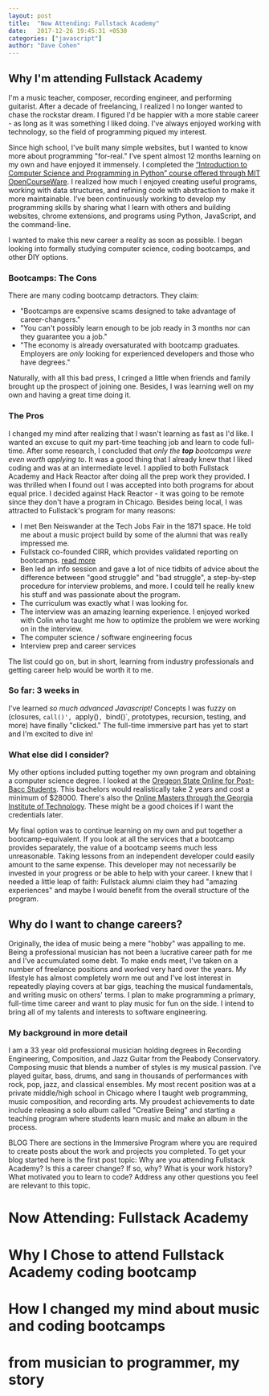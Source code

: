 ```yaml
---
layout: post
title:  "Now Attending: Fullstack Academy"
date:   2017-12-26 19:45:31 +0530
categories: ["javascript"]
author: "Dave Cohen"
---
```


## Why I'm attending Fullstack Academy

I'm a music teacher, composer, recording engineer, and performing guitarist. After a decade of freelancing, I realized I no longer wanted to chase the rockstar dream. I figured I'd be happier with a more stable career - as long as it was something I liked doing. I've always enjoyed working with technology, so the field of programming piqued my interest. 

Since high school, I've built many simple websites, but I wanted to know more about programming "for-real." I've spent almost 12 months learning on my own and have enjoyed it immensely. I completed the [“Introduction to Computer Science and Programming in Python” course offered through MIT OpenCourseWare](https://ocw.mit.edu/courses/electrical-engineering-and-computer-science/6-0001-introduction-to-computer-science-and-programming-in-python-fall-2016/). I realized how much I enjoyed creating useful programs, working with data structures, and refining code with abstraction to make it more maintainable. I’ve been continuously working to develop my programming skills by sharing what I learn with others and building websites, chrome extensions, and programs using Python, JavaScript, and the command-line. 

I wanted to make this new career a reality as soon as possible. I began looking into formally studying computer science, coding bootcamps, and other DIY options.

### Bootcamps: The Cons
There are many coding bootcamp detractors. They claim:
- "Bootcamps are expensive scams designed to take advantage of career-changers."
- "You can't possibly learn enough to be job ready in 3 months nor can they guarantee you a job."
- "The economy is already oversaturated with bootcamp graduates. Employers are *only* looking for experienced developers and those who have degrees."

Naturally, with all this bad press, I cringed a little when friends and family brought up the prospect of joining one. Besides, I was learning well on my own and having a great time doing it. 

### The Pros
I changed my mind after realizing that I wasn't learning as fast as I'd like. I wanted an excuse to quit my part-time teaching job and learn to code full-time. After some research, I concluded that *only the **top** bootcamps were even worth applying to*. It was a good thing that I already knew that I liked coding and was at an intermediate level. I applied to both Fullstack Academy and Hack Reactor after doing all the prep work they provided. I was thrilled when I found out I was accepted into both programs for about equal price. I decided against Hack Reactor - it was going to be remote since they don't have a program in Chicago. Besides being local, I was attracted to Fullstack's program for many reasons: 
- I met Ben Neiswander at the Tech Jobs Fair in the 1871 space. He told me about a music project build by some of the alumni that was really impressed me.
- Fullstack co-founded CIRR, which provides validated reporting on bootcamps. [read more](https://cirr.org/data)
- Ben led an info session and gave a lot of nice tidbits of advice about the difference between "good struggle" and "bad struggle", a step-by-step procedure for interview problems, and more. I could tell he really knew his stuff and was passionate about the program.
- The curriculum was exactly what I was looking for.
- The interview was an amazing learning experience. I enjoyed worked with Colin who taught me how to optimize the problem we were working on in the interview.
- The computer science / software engineering focus
- Interview prep and career services 

The list could go on, but in short, learning from industry professionals and getting career help would be worth it to me.

### So far: 3 weeks in

I've learned *so much advanced Javascript!* Concepts I was fuzzy on (closures, `call()', `apply()`, `bind()`, prototypes, recursion, testing, and more) have finally "clicked." The full-time immersive part has yet to start and I'm excited to dive in!

### What else did I consider?

My other options included putting together my own program and obtaining a computer science degree. I looked at the [Oregeon State Online for Post-Bacc Students](http://eecs.oregonstate.edu/online-cs-students). This bachelors would realistically take 2 years and cost a minimum of $28000. There's also the [Online Masters through the Georgia Institute of Technology](http://www.omscs.gatech.edu/current-courses). These might be a good choices if I want the credentials later. 

My final option was to continue learning on my own and put together a bootcamp-equivalent. If you look at all the services that a bootcamp provides separately, the value of a bootcamp seems much less unreasonable. Taking lessons from an independent developer could easily amount to the same expense. This developer may not necessarily be invested in your progress or be able to help with your career. I knew that I needed a little leap of faith: Fullstack alumni claim they had "amazing experiences" and maybe I would benefit from the overall structure of the program.

## Why do I want to change careers?

Originally, the idea of music being a mere "hobby" was appalling to me. Being a professional musician has not been a lucrative career path for me and I've accumulated some debt. To make ends meet, I've taken on a number of freelance positions and worked very hard over the years. My lifestyle has almost completely worn me out and I've lost interest in repeatedly playing covers at bar gigs, teaching the musical fundamentals, and writing music on others' terms. I plan to make programming a primary, full-time time career and want to play music for fun on the side. I intend to bring all of my talents and interests to software engineering.

### My background in more detail

I am a 33 year old professional musician holding degrees in Recording Engineering, Composition, and Jazz Guitar from the Peabody Conservatory. Composing music that blends a number of styles is my musical passion. I’ve played guitar, bass, drums, and sang in thousands of performances with rock, pop, jazz, and classical ensembles. My most recent position was at a private middle/high school in Chicago where I taught web programming, music composition, and recording arts. My proudest achievements to date include releasing a solo album called "Creative Being" and starting a teaching program where students learn music and make an album in the process. 


BLOG
There are sections in the Immersive Program where you are required to create posts about the work and projects you completed. To get your blog started here is the first post topic:
Why are you attending Fullstack Academy?
Is this a career change? If so, why?
What is your work history? What motivated you to learn to code?
Address any other questions you feel are relevant to this topic.
# Now Attending: Fullstack Academy
# Why I Chose to attend Fullstack Academy coding bootcamp
# How I changed my mind about music and coding bootcamps 
# from musician to programmer, my story

